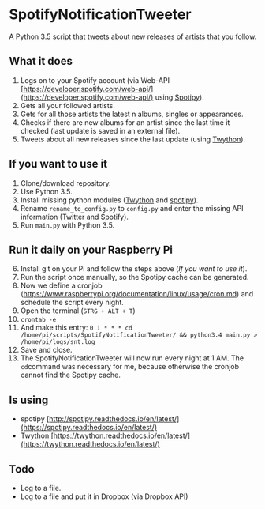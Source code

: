 # SpotifyNotificationTweeter
A Python 3.5 script that tweets about new releases of artists that you follow.

## What it does 
1. Logs on to your Spotify account (via Web-API [https://developer.spotify.com/web-api/](https://developer.spotify.com/web-api/) using [Spotipy](https://spotipy.readthedocs.io/en/latest/)).
2. Gets all your followed artists.
3. Gets for all those artists the latest n albums, singles or appearances.
4. Checks if there are new albums for an artist since the last time it checked (last update is saved in an external file).
5. Tweets about all new releases since the last update (using [Twython](https://twython.readthedocs.io/en/latest/)).

## If you want to use it
1. Clone/download repository.
2. Use Python 3.5.
3. Install missing python modules ([Twython](https://twython.readthedocs.io/en/latest/) and [spotipy](https://spotipy.readthedocs.io/en/latest/)).
4. Rename `rename_to_config.py` to `config.py` and enter the missing API information (Twitter and Spotify).
5. Run `main.py` with Python 3.5.

## Run it daily on your Raspberry Pi
6. Install git on your Pi and follow the steps above (_If you want to use it_). 
7. Run the script once manually, so the Spotipy cache can be generated.
8. Now we define a cronjob (https://www.raspberrypi.org/documentation/linux/usage/cron.md) and schedule the script every night.
  1. Open the terminal (`STRG + ALT + T`)
  2. `crontab -e`
  3. And make this entry: `0 1 * * * cd /home/pi/scripts/SpotifyNotificationTweeter/ && python3.4 main.py > /home/pi/logs/snt.log`
  4. Save and close.
9. The SpotifyNotificationTweeter will now run every night at 1 AM. The `cd`command was necessary for me, because otherwise the cronjob cannot find the Spotipy cache.

## Is using
* spotipy [http://spotipy.readthedocs.io/en/latest/](https://spotipy.readthedocs.io/en/latest/)
* Twython [https://twython.readthedocs.io/en/latest/](https://twython.readthedocs.io/en/latest/)



## Todo
* Log to a file.
* Log to a file and put it in Dropbox (via Dropbox API)
